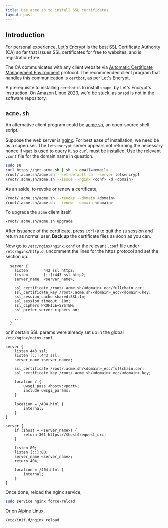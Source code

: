 ```yaml
---
title: Use acme.sh to install SSL certificates
layout: post
---
```


## Introduction
For personal experience, [Let's Encrypt](https://letsencrypt.org/) is the best SSL Certificate Authority (CA) so far that issues SSL certificates for free to websites, and is registration-free.

The CA communicates with any client website via [Automatic Certificate Management Environment](https://en.wikipedia.org/wiki/Automatic_Certificate_Management_Environment) protocol. The recommended client program that handles this communication is `certbot`, as per Let's Encrypt.

A prerequisite to installing `certbot` is to install `snapd`, by Let's Encrypt's instruction. On Amazon Linux 2023, we'd be stuck, as `snapd` is not in the software repository.


## `acme.sh`
An alternative client program could be [acme.sh](https://acme.sh), an open-source shell script.

Suppose the web server is [nginx](https://nginx.org). For best ease of installation, we need be as a superuser. The `letsencrypt` server appears not returning the necessary nonce if `wget` is used to query it, so `curl` must be installed. Use the relevant `.conf` file for the domain name in question.

```sh
sudo su
curl https://get.acme.sh | sh -s email=<email>
/root/.acme.sh/acme.sh --set-default-ca --server letsencrypt
/root/.acme.sh/acme.sh --issue --nginx <conf> -d <domain>
```

As an aside, to revoke or renew a certificate,

```sh
/root/.acme.sh/acme.sh --revoke --domain <domain>
/root/.acme.sh/acme.sh --renew --domain <domain>
```

To upgrade the `acme` client itself,

```sh
/root/.acme.sh/acme.sh upgrade
```

After issuance of the certificate, press `Ctrl+D` to quit the `su` session and return as normal user. **Back up** the certificate files as soon as you can.

Now go to `/etc/nginx/nginx.conf` or the relevant `.conf` file under `/etc/nginx/http.d`, uncomment the lines for the https protocol and set the section up.

```
  server {
    listen       443 ssl http2;
    listen       [::]:443 ssl http2;
    server_name  <server_name>;

    ssl_certificate /root/.acme.sh/<domain>_ecc/fullchain.cer;
    ssl_certificate_key /root/.acme.sh/<domain>_ecc/<domain>.key;
    ssl_session_cache shared:SSL:1m;
    ssl_session_timeout  10m;
    ssl_ciphers PROFILE=SYSTEM;
    ssl_prefer_server_ciphers on;

    ...
  }
```

or if certain SSL params were already set up in the global `/etc/nginx/nginx.conf`,

```
server {
	listen 443 ssl;
	listen [::]:443 ssl;
	server_name <server_name>;

	ssl_certificate /root/.acme.sh/<domain>_ecc/fullchain.cer;
	ssl_certificate_key /root/.acme.sh/<domain>_ecc/<domain>.key;

	location / {
		uwsgi_pass <host>:<port>;
		include uwsgi_params;
	}

	location = /404.html {
		internal;
	}
}

server {
	if ($host = <server_name>) {
		return 301 https://$host$request_uri;
	}

	listen 80;
	listen [::]:80;
	server_name <server_name>;
	return 404;

	location = /404.html {
		internal;
	}
}
```

Once done, reload the nginx service,

```sh
sudo service nginx force-reload
```

Or on [Alpine Linux](https://www.alpinelinux.org),

```sh
/etc/init.d/nginx reload
```
